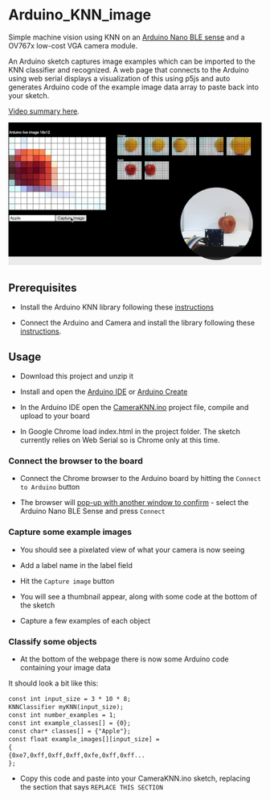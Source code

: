 # Arduino_KNN_image
Simple machine vision using KNN on an [Arduino Nano BLE sense](https://store.arduino.cc/usa/nano-33-ble-sense) and a OV767x low-cost VGA camera module.

An Arduino sketch captures image examples which can be imported to the KNN classifier and recognized. A web page that connects to the Arduino using web serial displays a visualization of this using p5js and auto generates Arduino code of the example image data array to paste back into your sketch.

[Video summary here](https://twitter.com/DominicPajak/status/1277466634207162368?s=20). 

![capture](https://raw.githubusercontent.com/8bitkick/Arduino_KNN_image/master/images/capture.gif)


## Prerequisites 
  
  * Install the Arduino KNN library following these [instructions](https://blog.arduino.cc/2020/06/18/simple-machine-learning-with-arduino-knn/)

  * Connect the Arduino and Camera and install the library following these [instructions](https://blog.arduino.cc/2020/06/24/machine-vision-with-low-cost-camera-modules/). 

  
## Usage
  
  * Download this project and unzip it
  
  * Install and open the [Arduino IDE](https://www.arduino.cc/en/main/software) or [Arduino Create](https://create.arduino.cc/projecthub/Arduino_Genuino/getting-started-with-arduino-web-editor-on-various-platforms-4b3e4a?f=1)

  * In the Arduino IDE open the [CameraKNN.ino](https://blog.arduino.cc/2020/06/18/simple-machine-learning-with-arduino-knn/) project file, compile and upload to your board

  * In Google Chrome load index.html in the project folder. The sketch currently relies on Web Serial so is Chrome only at this time.
  
  
### Connect the browser to the board

  * Connect the Chrome browser to the Arduino board by hitting the `Connect to Arduino` button
  
  * The browser will [pop-up with another window to confirm](https://raw.githubusercontent.com/8bitkick/Arduino_KNN_image/master/images/connectSerial.gif) - select the Arduino Nano BLE Sense and press `Connect`
  
### Capture some example images

  * You should see a pixelated view of what your camera is now seeing
  
  * Add a label name in the label field
  
  * Hit the `Capture image` button
  
  * You will see a thumbnail appear, along with some code at the bottom of the sketch
  
  * Capture a few examples of each object

### Classify some objects

  * At the bottom of the webpage there is now some Arduino code containing your image data
  

It should look a bit like this:

```
const int input_size = 3 * 10 * 8;
KNNClassifier myKNN(input_size);
const int number_examples = 1;
const int example_classes[] = {0};
const char* classes[] = {"Apple"};
const float example_images[][input_size] =
{
{0xe7,0xff,0xff,0xff,0xfe,0xff,0xff...
};
```

   * Copy this code and paste into your CameraKNN.ino sketch, replacing the section that says `REPLACE THIS SECTION`

